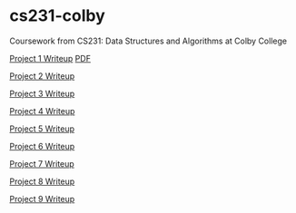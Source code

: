 # cs231-colby
Coursework from CS231: Data Structures and Algorithms at Colby College

[Project 1 Writeup](https://wiki.colby.edu/display/~ajkarale/Project+1)
[PDF]()

[Project 2 Writeup](https://wiki.colby.edu/display/~ajkarale/Project+2)

[Project 3 Writeup](https://wiki.colby.edu/display/~ajkarale/Project+3)

[Project 4 Writeup](https://wiki.colby.edu/display/~ajkarale/Project+4)

[Project 5 Writeup](https://wiki.colby.edu/display/~ajkarale/Project+5)

[Project 6 Writeup](https://wiki.colby.edu/display/~ajkarale/Project+6)

[Project 7 Writeup](https://wiki.colby.edu/display/~ajkarale/Project+7)

[Project 8 Writeup](https://wiki.colby.edu/display/~ajkarale/Project+8)

[Project 9 Writeup](https://wiki.colby.edu/display/~ajkarale/Project+9)
